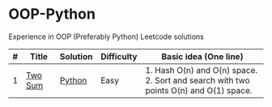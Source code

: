 # OOP-Python
Experience in OOP (Preferably Python) Leetcode solutions

| # | Title | Solution | Difficulty | Basic idea (One line) |
|---| ----- | -------- | -----------| --------------------- |
| 1 | [Two Sum](https://leetcode.com/problems/two-sum/) | [Python](https://github.com/anniemaa/OOP-Python/blob/main/TwoSums.py) | Easy | 1. Hash O(n) and O(n) space.<br>2. Sort and search with two points O(n) and O(1) space. |
